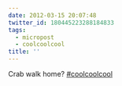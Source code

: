 ```yaml
---
date: 2012-03-15 20:07:48
twitter_id: 180445223288184833
tags:
  - micropost
  - coolcoolcool
title: ''
---
```


Crab walk home? [#coolcoolcool](https://twitter.com/hashtag/coolcoolcool)
